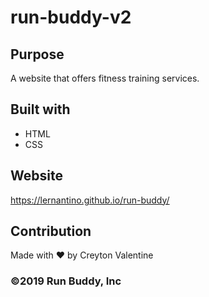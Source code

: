 # run-buddy-v2

## Purpose
A website that offers fitness training services.

## Built with 
* HTML
* CSS

## Website
https://lernantino.github.io/run-buddy/

## Contribution 
Made with ❤️ by Creyton Valentine

### ©️2019 Run Buddy, Inc
